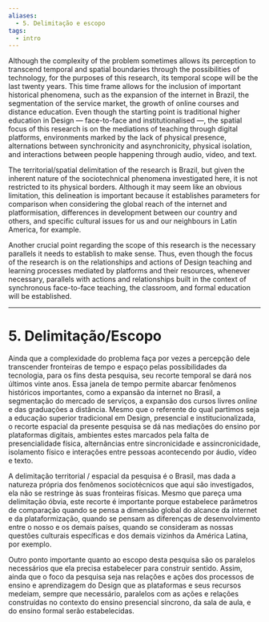 ```yaml
---
aliases:
  - 5. Delimitação e escopo
tags:
  - intro
---
```

Although the complexity of the problem sometimes allows its perception to transcend temporal and spatial boundaries through the possibilities of technology, for the purposes of this research, its temporal scope will be the last twenty years. This time frame allows for the inclusion of important historical phenomena, such as the expansion of the internet in Brazil, the segmentation of the service market, the growth of online courses and distance education. Even though the starting point is traditional higher education in Design — face-to-face and institutionalised —, the spatial focus of this research is on the mediations of teaching through digital platforms, environments marked by the lack of physical presence, alternations between synchronicity and asynchronicity, physical isolation, and interactions between people happening through audio, video, and text.

The territorial/spatial delimitation of the research is Brazil, but given the inherent nature of the sociotechnical phenomena investigated here, it is not restricted to its physical borders. Although it may seem like an obvious limitation, this delineation is important because it establishes parameters for comparison when considering the global reach of the internet and platformisation, differences in development between our country and others, and specific cultural issues for us and our neighbours in Latin America, for example.

Another crucial point regarding the scope of this research is the necessary parallels it needs to establish to make sense. Thus, even though the focus of the research is on the relationships and actions of Design teaching and learning processes mediated by platforms and their resources, whenever necessary, parallels with actions and relationships built in the context of synchronous face-to-face teaching, the classroom, and formal education will be established.

---
# 5. Delimitação/Escopo
Ainda que a complexidade do problema faça por vezes a percepção dele transcender fronteiras de tempo e espaço pelas possibilidades da tecnologia, para os fins desta pesquisa, seu recorte temporal se dará nos últimos vinte anos. Essa janela de tempo permite abarcar fenômenos históricos importantes, como a expansão da internet no Brasil, a segmentação do mercado de serviços, a expansão dos cursos livres _online_ e das graduações a distância. Mesmo que o referente do qual partimos seja a educação superior tradicional em Design, presencial e institucionalizada, o recorte espacial da presente pesquisa se dá nas mediações do ensino por plataformas digitais, ambientes estes marcados pela falta de presencialidade física, alternâncias entre sincronicidade e assincronicidade, isolamento físico e interações entre pessoas acontecendo por áudio, vídeo e texto.

A delimitação territorial / espacial da pesquisa é o Brasil, mas dada a natureza própria dos fenômenos sociotécnicos que aqui são investigados, ela não se restringe às suas fronteiras físicas. Mesmo que pareça uma delimitação óbvia, este recorte é importante porque estabelece parâmetros de comparação quando se pensa a dimensão global do alcance da internet e da plataformização, quando se pensam as diferenças de desenvolvimento entre o nosso e os demais países, quando se consideram as nossas questões culturais específicas e dos demais vizinhos da América Latina, por exemplo.

Outro ponto importante quanto ao escopo desta pesquisa são os paralelos necessários que ela precisa estabelecer para construir sentido. Assim, ainda que o foco da pesquisa seja nas relações e ações dos processos de ensino e aprendizagem do Design que as plataformas e seus recursos medeiam, sempre que necessário, paralelos com as ações e relações construídas no contexto do ensino presencial síncrono, da sala de aula, e do ensino formal serão estabelecidas.
